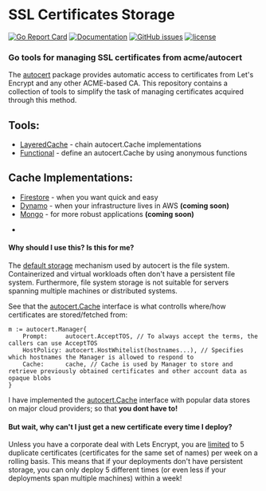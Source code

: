 # SSL Certificates Storage

[![Go Report Card](https://goreportcard.com/badge/github.com/adrianosela/certcache)](https://goreportcard.com/report/github.com/adrianosela/certcache)
[![Documentation](https://godoc.org/github.com/adrianosela/certcache?status.svg)](https://godoc.org/github.com/adrianosela/certcache)
[![GitHub issues](https://img.shields.io/github/issues/adrianosela/certcache.svg)](https://github.com/adrianosela/certcache/issues)
[![license](https://img.shields.io/github/license/yangwenmai/how-to-add-badge-in-github-readme.svg)](https://github.com/adrianosela/certcache/blob/master/LICENSE)
</center>

### Go tools for managing SSL certificates from acme/autocert

The [autocert](https://godoc.org/golang.org/x/crypto/acme/autocert) package provides automatic access to certificates from Let's Encrypt and any other ACME-based CA. This repository contains a collection of tools to simplify the task of managing certificates acquired through this method.

## Tools:
* [LayeredCache](https://godoc.org/github.com/adrianosela/certcache#LayeredCache) - chain autocert.Cache implementations
* [Functional](https://godoc.org/github.com/adrianosela/certcache#Functional) - define an autocert.Cache by using anonymous functions

## Cache Implementations:
*  [Firestore](https://godoc.org/github.com/adrianosela/certcache#Firestore) - when you want quick and easy
*  [Dynamo](https://godoc.org/github.com/adrianosela/certcache) - when your infrastructure lives in AWS **(coming soon)**
*  [Mongo](https://godoc.org/github.com/adrianosela/certcache) - for more robust applications **(coming soon)**

-

#### Why should I use this? Is this for me?

The [default storage](https://godoc.org/golang.org/x/crypto/acme/autocert#DirCache) mechanism used by autocert is the file system. Containerized and virtual workloads often don't have a persistent file system. Furthermore, file system storage is not suitable for servers spanning multiple machines or distributed systems.

See that the [autocert.Cache](https://godoc.org/golang.org/x/crypto/acme/autocert#Cache) interface is what controlls where/how certificates are stored/fetched from: 

```
m := autocert.Manager{
	Prompt:     autocert.AcceptTOS, // To always accept the terms, the callers can use AcceptTOS
	HostPolicy: autocert.HostWhitelist(hostnames...), // Specifies which hostnames the Manager is allowed to respond to
	Cache:      cache, // Cache is used by Manager to store and retrieve previously obtained certificates and other account data as opaque blobs
}
```

I have implemented the [autocert.Cache](https://godoc.org/golang.org/x/crypto/acme/autocert#Cache) interface with popular data stores on major cloud providers; so that **you dont have to!**

#### But wait, why can't I just get a new certificate every time I deploy?

Unless you have a corporate deal with Lets Encrypt, you are [limited](https://letsencrypt.org/docs/rate-limits/) to 5 duplicate certificates (certificates for the same set of names) per week on a rolling basis. This means that if your deployments don't have persistent storage, you can only deploy 5 different times (or even less if your deployments span multiple machines) within a week!

